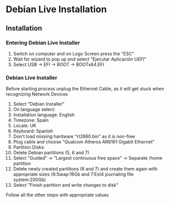 # Debian Live Installation

## Installation

### Entering Debian Live Installer
1. Switch on computer and on Logo Screen press the "ESC"
1. Wait for wizard to pop up and select "Ejecutar Aplicación UEFI"
1. Select USB -> EFI -> BOOT -> BOOTx64.EFI

### Debian Live Installer
Before starting process unplug the Ethernet Cable, as it will get stuck when recognizing Network Devices

1. Select "Debian Installer"
1. On language select:
  1. Installation language: English
  1. Timezone: Spain
  1. Locale: UK
  1. Keyboard: Spanish
1. Don't load missing hardware "rt2860.bin" as it is non-free
1. Plug cable and choose "Qualcom Atheros AR8161 Gigabit Ethernet"
1. Partition Disks:
  1. Delete Debian partitions (5, 6 and 7)
  1. Select "Guided" -> "Largest continuous free space" -> Separate /home partition
  1. Delete newly created partitions (6 and 7) and create them again with appropriate sizes (6:Swap:16Gb and 7:Ext4 journaling file system:200Gb)
  1. Select "Finish partition and write changes to disk"

Follow all the other steps with appropriate values

